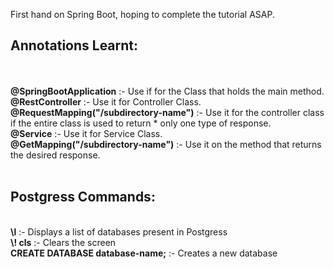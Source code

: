 First hand on Spring Boot, hoping to complete the tutorial ASAP.

<h2><b>Annotations Learnt:</b></h2>
<br>
<br><b>@SpringBootApplication</b> :- Use if for the Class that holds the main method.
<br><b>@RestController</b> :- Use it for Controller Class.
<br><b>@RequestMapping("/subdirectory-name")</b> :- Use it for the controller class if the entire class is used to return * only one type of response.
<br><b>@Service</b> :- Use it for Service Class.
<br><b>@GetMapping("/subdirectory-name")</b> :- Use it on the method that returns the desired response.
<br>
<br>
<h2><b>Postgress Commands:</b></h2>
<br> <b>\l</b> :- Displays a list of databases present in Postgress
<br> <b>\! cls</b> :- Clears the screen
<br> <b>CREATE DATABASE database-name;</b> :- Creates a new database
